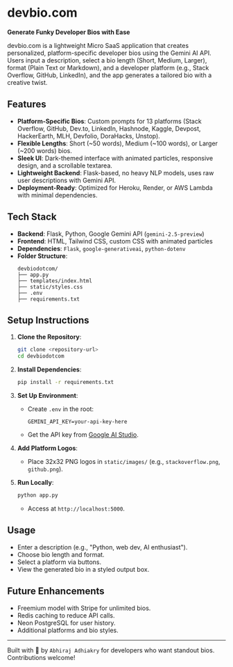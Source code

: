 # devbio.com

**Generate Funky Developer Bios with Ease**

devbio.com is a lightweight Micro SaaS application that creates personalized, platform-specific developer bios using the Gemini AI API. Users input a description, select a bio length (Short, Medium, Larger), format (Plain Text or Markdown), and a developer platform (e.g., Stack Overflow, GitHub, LinkedIn), and the app generates a tailored bio with a creative twist.

## Features
- **Platform-Specific Bios**: Custom prompts for 13 platforms (Stack Overflow, GitHub, Dev.to, LinkedIn, Hashnode, Kaggle, Devpost, HackerEarth, MLH, Devfolio, DoraHacks, Unstop).
- **Flexible Lengths**: Short (~50 words), Medium (~100 words), or Larger (~200 words) bios.
- **Sleek UI**: Dark-themed interface with animated particles, responsive design, and a scrollable textarea.
- **Lightweight Backend**: Flask-based, no heavy NLP models, uses raw user descriptions with Gemini API.
- **Deployment-Ready**: Optimized for Heroku, Render, or AWS Lambda with minimal dependencies.

## Tech Stack
- **Backend**: Flask, Python, Google Gemini API (`gemini-2.5-preview`)
- **Frontend**: HTML, Tailwind CSS, custom CSS with animated particles
- **Dependencies**: `Flask`, `google-generativeai`, `python-dotenv`
- **Folder Structure**:
  ```
  devbiodotcom/
  ├── app.py
  ├── templates/index.html
  ├── static/styles.css
  ├── .env
  ├── requirements.txt
  ```

## Setup Instructions
1. **Clone the Repository**:
   ```bash
   git clone <repository-url>
   cd devbiodotcom
   ```

2. **Install Dependencies**:
   ```bash
   pip install -r requirements.txt
   ```

3. **Set Up Environment**:
   - Create `.env` in the root:
     ```
     GEMINI_API_KEY=your-api-key-here
     ```
   - Get the API key from [Google AI Studio](https://makersuite.google.com).

4. **Add Platform Logos**:
   - Place 32x32 PNG logos in `static/images/` (e.g., `stackoverflow.png`, `github.png`).

5. **Run Locally**:
   ```bash
   python app.py
   ```
   - Access at `http://localhost:5000`.


## Usage
- Enter a description (e.g., "Python, web dev, AI enthusiast").
- Choose bio length and format.
- Select a platform via buttons.
- View the generated bio in a styled output box.

## Future Enhancements
- Freemium model with Stripe for unlimited bios.
- Redis caching to reduce API calls.
- Neon PostgreSQL for user history.
- Additional platforms and bio styles.

---

Built with 💌 by ```Abhiraj Adhiakry``` for developers who want standout bios. Contributions welcome!